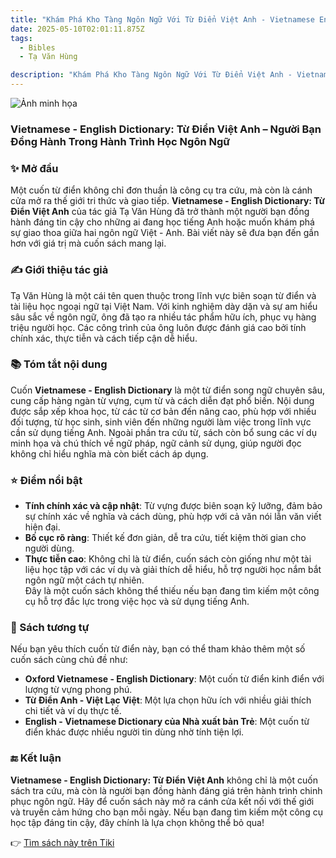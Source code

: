 ```yaml
---
title: "Khám Phá Kho Tàng Ngôn Ngữ Với Từ Điển Việt Anh - Vietnamese English Dictionary"
date: 2025-05-10T02:01:11.875Z
tags:
  - Bibles
  - Tạ Văn Hùng

description: "Khám Phá Kho Tàng Ngôn Ngữ Với Từ Điển Việt Anh - Vietnamese English Dictionary"
---
```


![Ảnh minh họa](https://images.unsplash.com/photo-1529590003495-b2646e2718bf?crop=entropy&cs=tinysrgb&fit=max&fm=jpg&ixid=M3w3MzA0NDl8MHwxfHNlYXJjaHwxfHxib29rJTJDcmVhZGluZ3xlbnwwfHx8fDE3NDY3NTYwNzZ8MA&ixlib=rb-4.1.0&q=80&w=400) 

 ### Vietnamese - English Dictionary: Từ Điển Việt Anh – Người Bạn Đồng Hành Trong Hành Trình Học Ngôn Ngữ

### ✨ Mở đầu  
Một cuốn từ điển không chỉ đơn thuần là công cụ tra cứu, mà còn là cánh cửa mở ra thế giới tri thức và giao tiếp. **Vietnamese - English Dictionary: Từ Điển Việt Anh** của tác giả Tạ Văn Hùng đã trở thành một người bạn đồng hành đáng tin cậy cho những ai đang học tiếng Anh hoặc muốn khám phá sự giao thoa giữa hai ngôn ngữ Việt - Anh. Bài viết này sẽ đưa bạn đến gần hơn với giá trị mà cuốn sách mang lại.

### ✍️ Giới thiệu tác giả  
Tạ Văn Hùng là một cái tên quen thuộc trong lĩnh vực biên soạn từ điển và tài liệu học ngoại ngữ tại Việt Nam. Với kinh nghiệm dày dặn và sự am hiểu sâu sắc về ngôn ngữ, ông đã tạo ra nhiều tác phẩm hữu ích, phục vụ hàng triệu người học. Các công trình của ông luôn được đánh giá cao bởi tính chính xác, thực tiễn và cách tiếp cận dễ hiểu.

### 📚 Tóm tắt nội dung  
Cuốn **Vietnamese - English Dictionary** là một từ điển song ngữ chuyên sâu, cung cấp hàng ngàn từ vựng, cụm từ và cách diễn đạt phổ biến. Nội dung được sắp xếp khoa học, từ các từ cơ bản đến nâng cao, phù hợp với nhiều đối tượng, từ học sinh, sinh viên đến những người làm việc trong lĩnh vực cần sử dụng tiếng Anh. Ngoài phần tra cứu từ, sách còn bổ sung các ví dụ minh họa và chú thích về ngữ pháp, ngữ cảnh sử dụng, giúp người đọc không chỉ hiểu nghĩa mà còn biết cách áp dụng.

### ⭐ Điểm nổi bật  
- **Tính chính xác và cập nhật**: Từ vựng được biên soạn kỹ lưỡng, đảm bảo sự chính xác về nghĩa và cách dùng, phù hợp với cả văn nói lẫn văn viết hiện đại.  
- **Bố cục rõ ràng**: Thiết kế đơn giản, dễ tra cứu, tiết kiệm thời gian cho người dùng.  
- **Thực tiễn cao**: Không chỉ là từ điển, cuốn sách còn giống như một tài liệu học tập với các ví dụ và giải thích dễ hiểu, hỗ trợ người học nắm bắt ngôn ngữ một cách tự nhiên.  
Đây là một cuốn sách không thể thiếu nếu bạn đang tìm kiếm một công cụ hỗ trợ đắc lực trong việc học và sử dụng tiếng Anh.

### 📖 Sách tương tự  
Nếu bạn yêu thích cuốn từ điển này, bạn có thể tham khảo thêm một số cuốn sách cùng chủ đề như:  
- **Oxford Vietnamese - English Dictionary**: Một cuốn từ điển kinh điển với lượng từ vựng phong phú.  
- **Từ Điển Anh - Việt Lạc Việt**: Một lựa chọn hữu ích với nhiều giải thích chi tiết và ví dụ thực tế.  
- **English - Vietnamese Dictionary của Nhà xuất bản Trẻ**: Một cuốn từ điển khác được nhiều người tin dùng nhờ tính tiện lợi.

### 🔚 Kết luận  
**Vietnamese - English Dictionary: Từ Điển Việt Anh** không chỉ là một cuốn sách tra cứu, mà còn là người bạn đồng hành đáng giá trên hành trình chinh phục ngôn ngữ. Hãy để cuốn sách này mở ra cánh cửa kết nối với thế giới và truyền cảm hứng cho bạn mỗi ngày. Nếu bạn đang tìm kiếm một công cụ học tập đáng tin cậy, đây chính là lựa chọn không thể bỏ qua!

👉 [Tìm sách này trên Tiki](https://tiki.vn/search?q=Vietnamese%20-%20English%20dictionary%20%3A%20T%E1%BB%AB%20%C4%91i%E1%BB%83n%20Vi%E1%BB%87t%20Anh)